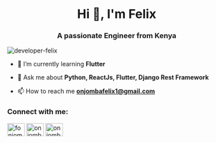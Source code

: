 <h1 align="center">Hi 👋, I'm Felix</h1>
<h3 align="center">A passionate Engineer from Kenya</h3>

<p align="left"> <img src="https://komarev.com/ghpvc/?username=developer-felix&label=Profile%20views&color=0e75b6&style=flat" alt="developer-felix" /> </p>

- 🌱 I’m currently learning **Flutter**

- 💬 Ask me about **Python, ReactJs, Flutter, Django Rest Framework**

- 📫 How to reach me **onjombafelix1@gmail.com**


<h3 align="left">Connect with me:</h3>
<p align="left">
<a href="https://twitter.com/fonjomba" target="blank"><img align="center" src="https://cdn.jsdelivr.net/npm/simple-icons@3.0.1/icons/twitter.svg" alt="fonjomba" height="30" width="40" /></a>
<a href="https://linkedin.com/in/onjomba-felix-312132205" target="blank"><img align="center" src="https://cdn.jsdelivr.net/npm/simple-icons@3.0.1/icons/linkedin.svg" alt="onjomba-felix-312132205" height="30" width="40" /></a>
<a href="https://fb.com/onjombafelix" target="blank"><img align="center" src="https://cdn.jsdelivr.net/npm/simple-icons@3.0.1/icons/facebook.svg" alt="onjombafelix" height="30" width="40" /></a>
</p>
